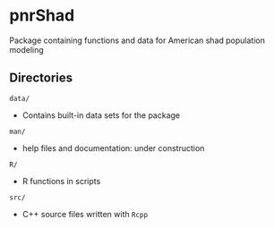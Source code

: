 # pnrShad

Package containing functions and data for American shad population modeling

## Directories

`data/`

* Contains built-in data sets for the package

`man/`

* help files and documentation: under construction

`R/`

* R functions in scripts

`src/`

* C++ source files written with `Rcpp`
